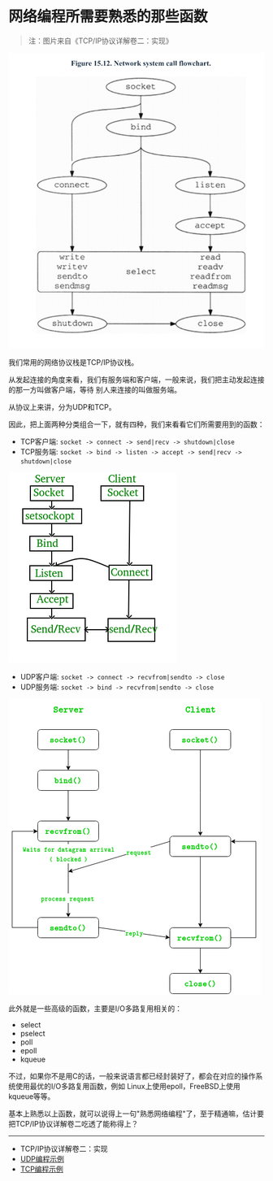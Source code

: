 # 网络编程所需要熟悉的那些函数

> 注：图片来自《TCP/IP协议详解卷二：实现》

![网络编程函数(recvfrom, sendto, listen, bind, accept等)](./img/network_programming.png)

我们常用的网络协议栈是TCP/IP协议栈。

从发起连接的角度来看，我们有服务端和客户端，一般来说，我们把主动发起连接的那一方叫做客户端，等待
别人来连接的叫做服务端。

从协议上来讲，分为UDP和TCP。

因此，把上面两种分类组合一下，就有四种，我们来看看它们所需要用到的函数：

- TCP客户端: `socket -> connect -> send|recv -> shutdown|close`
- TCP服务端: `socket -> bind -> listen -> accept -> send|recv -> shutdown|close`

![TCP编程(图片来自geeksforgeeks)](./img/tcp_server_client.png)

- UDP客户端: `socket -> connect -> recvfrom|sendto -> close`
- UDP服务端: `socket -> bind -> recvfrom|sendto -> close`

![UDP编程(图片来自geeksforgeeks)](./img/udpfuncdiag.png)

此外就是一些高级的函数，主要是I/O多路复用相关的：

- select
- pselect
- poll
- epoll
- kqueue

不过，如果你不是用C的话，一般来说语言都已经封装好了，都会在对应的操作系统使用最优的I/O多路复用函数，例如
Linux上使用epoll，FreeBSD上使用kqueue等等。

基本上熟悉以上函数，就可以说得上一句"熟悉网络编程"了，至于精通嘛，估计要把TCP/IP协议详解卷二吃透了能称得上？

---

- TCP/IP协议详解卷二：实现
- [UDP编程示例](https://www.geeksforgeeks.org/udp-server-client-implementation-c/)
- [TCP编程示例](https://www.geeksforgeeks.org/tcp-server-client-implementation-in-c/)

